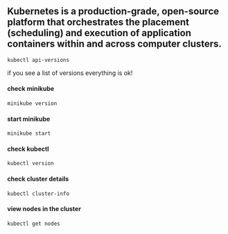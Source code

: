 ## Kubernetes is a production-grade, open-source platform that orchestrates the placement (scheduling) and execution of application containers within and across computer clusters.



```docker
kubectl api-versions
```
if you see a list of versions everything is ok!

#### check minikube
```docker
minikube version
```
#### start minikube
```docker
minikube start
```
#### check kubectl
```docker
kubectl version
```
#### check cluster details
```docker
kubectl cluster-info
```
#### view nodes in the cluster
```docker
kubectl get nodes
```